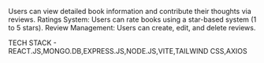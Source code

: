 Users can view detailed book information and contribute their thoughts via reviews.
Ratings System: Users can rate books using a star-based system (1 to 5 stars).
Review Management: Users can create, edit, and delete reviews.

TECH STACK - REACT.JS,MONGO.DB,EXPRESS.JS,NODE.JS,VITE,TAILWIND CSS,AXIOS
